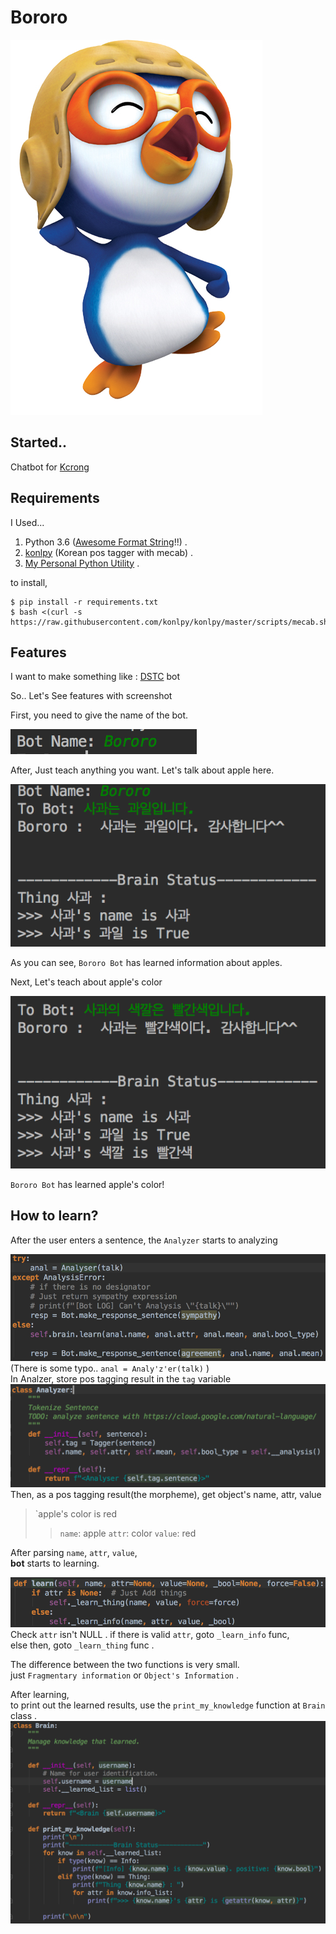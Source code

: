 # Bororo

![Bororo](https://raw.githubusercontent.com/Kcrong/bororo/master/bororo.jpg)


## Started..
Chatbot for [Kcrong](http://github.com/kcrong)


## Requirements

I Used...

1. Python 3.6 ([Awesome Format String](https://docs.python.org/3.6/reference/lexical_analysis.html#f-strings)!!) . 
2. [konlpy](http://konlpy.org/) (Korean pos tagger with mecab) . 
3. [My Personal Python Utility](https://github.com/Kcrong/python-utility) . 

to install,  
```bssh
$ pip install -r requirements.txt
$ bash <(curl -s https://raw.githubusercontent.com/konlpy/konlpy/master/scripts/mecab.sh)
```
## Features
I want to make something like : [DSTC](http://camdial.org/~mh521/dstc/) bot

So.. Let's See features with screenshot

First, you need to give the name of the bot.

![1](https://raw.githubusercontent.com/Kcrong/bororo/master/images/1.png)

After, Just teach anything you want.
Let's talk about apple here.

![2](https://raw.githubusercontent.com/Kcrong/bororo/master/images/2.png)

As you can see, `Bororo Bot` has learned information about apples.

Next, Let's teach about apple's color


![3](https://raw.githubusercontent.com/Kcrong/bororo/master/images/3.png)

`Bororo Bot` has learned apple's color!


## How to learn?

After the user enters a sentence, the `Analyzer` starts to analyzing

![4](https://raw.githubusercontent.com/Kcrong/bororo/master/images/4.png)
(There is some typo.. `anal = Analy'z'er(talk)` )
<br>
In Analzer, store pos tagging result in the `tag` variable
![5](https://raw.githubusercontent.com/Kcrong/bororo/master/images/5.png)
Then, as a pos tagging result(the morpheme),  get object's name, attr, value
> `apple's color is red
>> `name`: apple
>> `attr`: color
>> `value`: red

After parsing `name`, `attr`, `value`,  
**bot** starts to learning.

![6](https://raw.githubusercontent.com/Kcrong/bororo/master/images/6.png)
Check `attr` isn't NULL . 
if there is valid `attr`, goto `_learn_info` func,  
else then, goto `_learn_thing` func . 

The difference between the two functions is very small.  
just `Fragmentary information` or `Object's Information` . 

After learning,  
to print out the learned results, use the `print_my_knowledge` function at `Brain` class . 
![7](https://raw.githubusercontent.com/Kcrong/bororo/master/images/7.png)
